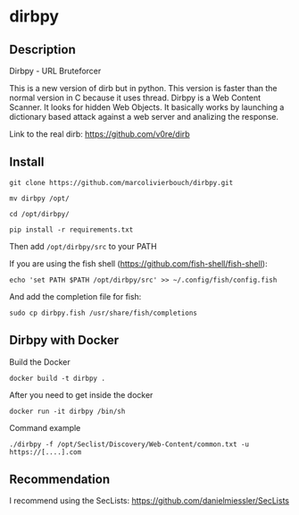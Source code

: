# dirbpy

## Description
Dirbpy - URL Bruteforcer

This is a new version of dirb but in python. This version is faster than the normal version in C because it uses thread. Dirbpy is a Web Content Scanner. It looks for hidden Web Objects. It basically works by launching a dictionary based attack against a web server and analizing the response.

Link to the real dirb: https://github.com/v0re/dirb

## Install
`git clone https://github.com/marcolivierbouch/dirbpy.git`

`mv dirbpy /opt/`

`cd /opt/dirbpy/`

`pip install -r requirements.txt`

Then add `/opt/dirbpy/src` to your PATH

If you are using the fish shell (https://github.com/fish-shell/fish-shell): 

`echo 'set PATH $PATH /opt/dirbpy/src' >> ~/.config/fish/config.fish`

And add the completion file for fish: 

`sudo cp dirbpy.fish /usr/share/fish/completions`

## Dirbpy with Docker

Build the Docker

`docker build -t dirbpy .`

After you need to get inside the docker

`docker run -it dirbpy /bin/sh`

Command example

`./dirbpy -f /opt/Seclist/Discovery/Web-Content/common.txt -u https://[....].com`

## Recommendation
I recommend using the SecLists: https://github.com/danielmiessler/SecLists
